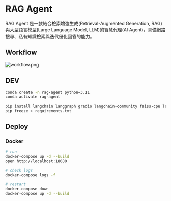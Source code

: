# RAG Agent
RAG Agent 是一款結合檢索增強生成(Retrieval-Augmented Generation, RAG)與大型語言模型(Large Language Model, LLM)的智慧代理(AI Agent)，具備網路搜尋、私有知識檢索與迭代優化回答的能力。

## Workflow
<image src="https://raw.githubusercontent.com/alsk1369854/SDPMLAB_courses/refs/heads/master/rag-agent/docs/workflow.png" alt="workflow.png">


## DEV
```bash
conda create -n rag-agent python=3.11
conda activate rag-agent

pip install langchain langgraph gradio langchain-community faiss-cpu langchain-openai pypdf
pip freeze > requirements.txt
```

## Deploy 
### Docker
```bash
# run
docker-compose up -d --build
open http://localhost:18080

# check logs
docker-compose logs -f

# restart
docker-compose down
docker-compose up -d --build
```